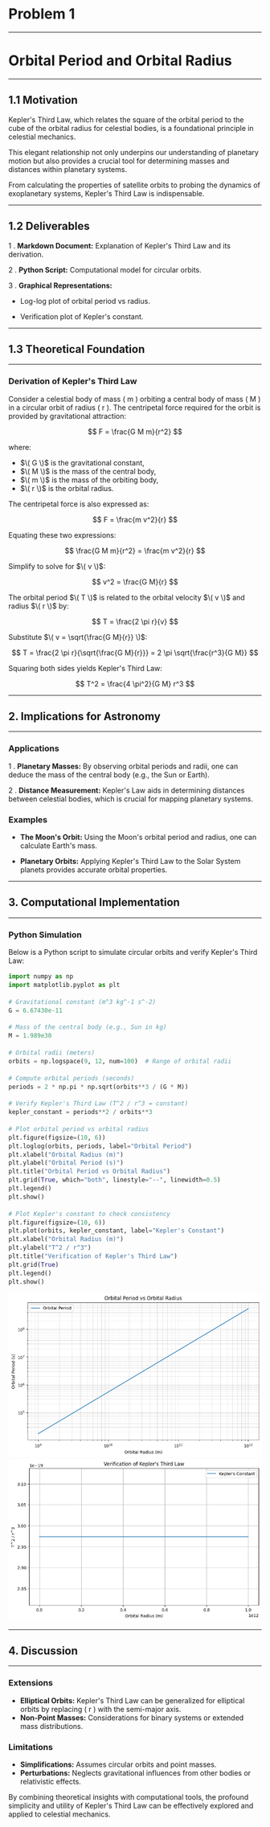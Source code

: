 # Problem 1
---
# Orbital Period and Orbital Radius
---
## 1.1 Motivation
Kepler's Third Law, which relates the square of the orbital period to the cube of the orbital radius for celestial bodies, is a foundational principle in celestial mechanics. 

This elegant relationship not only underpins our understanding of planetary motion but also provides a crucial tool for determining masses and distances within planetary systems. 

From calculating the properties of satellite orbits to probing the dynamics of exoplanetary systems, Kepler's Third Law is indispensable.

---

## 1.2 Deliverables
1 . **Markdown Document:** Explanation of Kepler's Third Law and its derivation.

2 . **Python Script:** Computational model for circular orbits.

3 . **Graphical Representations:**

 - Log-log plot of orbital period vs radius.
 
 - Verification plot of Kepler's constant.

---

## 1.3 Theoretical Foundation

---

### Derivation of Kepler's Third Law
Consider a celestial body of mass \( m \) orbiting a central body of mass \( M \) in a circular orbit of radius \( r \). The centripetal force required for the orbit is provided by gravitational attraction:

$$
F = \frac{G M m}{r^2}
$$

where:
- $\( G \)$ is the gravitational constant,
- $\( M \)$ is the mass of the central body,
- $\( m \)$ is the mass of the orbiting body,
- $\( r \)$ is the orbital radius.

The centripetal force is also expressed as:

$$
F = \frac{m v^2}{r}
$$

Equating these two expressions:

$$
\frac{G M m}{r^2} = \frac{m v^2}{r}
$$

Simplify to solve for $\( v \)$:

$$
v^2 = \frac{G M}{r}
$$

The orbital period $\( T \)$ is related to the orbital velocity $\( v \)$ and radius $\( r \)$ by:

$$
T = \frac{2 \pi r}{v}
$$

Substitute $\( v = \sqrt{\frac{G M}{r}} \)$:

$$
T = \frac{2 \pi r}{\sqrt{\frac{G M}{r}}} = 2 \pi \sqrt{\frac{r^3}{G M}}
$$

Squaring both sides yields Kepler's Third Law:

$$
T^2 = \frac{4 \pi^2}{G M} r^3
$$

---

## 2. Implications for Astronomy

---

### Applications
1 . **Planetary Masses:** By observing orbital periods and radii, one can deduce the mass of the central body (e.g., the Sun or Earth).

2 . **Distance Measurement:** Kepler's Law aids in determining distances between celestial bodies, which is crucial for mapping planetary systems.

### Examples

- **The Moon's Orbit:** Using the Moon's orbital period and radius, one can calculate Earth's mass.

- **Planetary Orbits:** Applying Kepler's Third Law to the Solar System planets provides accurate orbital properties.

---

## 3. Computational Implementation

---

### Python Simulation
Below is a Python script to simulate circular orbits and verify Kepler's Third Law:

```python
import numpy as np
import matplotlib.pyplot as plt

# Gravitational constant (m^3 kg^-1 s^-2)
G = 6.67430e-11

# Mass of the central body (e.g., Sun in kg)
M = 1.989e30

# Orbital radii (meters)
orbits = np.logspace(9, 12, num=100)  # Range of orbital radii

# Compute orbital periods (seconds)
periods = 2 * np.pi * np.sqrt(orbits**3 / (G * M))

# Verify Kepler's Third Law (T^2 / r^3 = constant)
kepler_constant = periods**2 / orbits**3

# Plot orbital period vs orbital radius
plt.figure(figsize=(10, 6))
plt.loglog(orbits, periods, label="Orbital Period")
plt.xlabel("Orbital Radius (m)")
plt.ylabel("Orbital Period (s)")
plt.title("Orbital Period vs Orbital Radius")
plt.grid(True, which="both", linestyle="--", linewidth=0.5)
plt.legend()
plt.show()

# Plot Kepler's constant to check consistency
plt.figure(figsize=(10, 6))
plt.plot(orbits, kepler_constant, label="Kepler's Constant")
plt.xlabel("Orbital Radius (m)")
plt.ylabel("T^2 / r^3")
plt.title("Verification of Kepler's Third Law")
plt.grid(True)
plt.legend()
plt.show()
```

![Alt text](image.png)
![Alt text](image-2.png)

---

## 4. Discussion
---

### Extensions
- **Elliptical Orbits:** Kepler's Third Law can be generalized for elliptical orbits by replacing \( r \) with the semi-major axis.
- **Non-Point Masses:** Considerations for binary systems or extended mass distributions.

### Limitations
- **Simplifications:** Assumes circular orbits and point masses.
- **Perturbations:** Neglects gravitational influences from other bodies or relativistic effects.

By combining theoretical insights with computational tools, the profound simplicity and utility of Kepler's Third Law can be effectively explored and applied to celestial mechanics.


